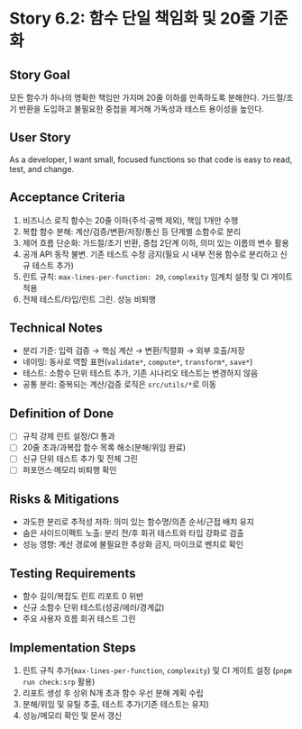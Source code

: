 # Story 6.2: 함수 단일 책임화 및 20줄 기준화

## Story Goal

모든 함수가 하나의 명확한 책임만 가지며 20줄 이하를 만족하도록 분해한다. 가드절/조기 반환을 도입하고 불필요한 중첩을 제거해 가독성과 테스트 용이성을 높인다.

## User Story

As a developer, I want small, focused functions so that code is easy to read, test, and change.

## Acceptance Criteria

1. 비즈니스 로직 함수는 20줄 이하(주석·공백 제외), 책임 1개만 수행
2. 복합 함수 분해: 계산/검증/변환/저장/통신 등 단계별 소함수로 분리
3. 제어 흐름 단순화: 가드절/조기 반환, 중첩 2단계 이하, 의미 있는 이름의 변수 활용
4. 공개 API 동작 불변. 기존 테스트 수정 금지(필요 시 내부 전용 함수로 분리하고 신규 테스트 추가)
5. 린트 규칙: `max-lines-per-function: 20`, `complexity` 임계치 설정 및 CI 게이트 적용
6. 전체 테스트/타입/린트 그린. 성능 비퇴행

## Technical Notes

- 분리 기준: 입력 검증 → 핵심 계산 → 변환/직렬화 → 외부 호출/저장
- 네이밍: 동사로 역할 표현(`validate*`, `compute*`, `transform*`, `save*`)
- 테스트: 소함수 단위 테스트 추가, 기존 시나리오 테스트는 변경하지 않음
- 공통 분리: 중복되는 계산/검증 로직은 `src/utils/*`로 이동

## Definition of Done

- [ ] 규칙 강제 린트 설정/CI 통과
- [ ] 20줄 초과/과복잡 함수 목록 해소(분해/위임 완료)
- [ ] 신규 단위 테스트 추가 및 전체 그린
- [ ] 퍼포먼스·메모리 비퇴행 확인

## Risks & Mitigations

- 과도한 분리로 추적성 저하: 의미 있는 함수명/의존 순서/근접 배치 유지
- 숨은 사이드이펙트 노출: 분리 전/후 회귀 테스트와 타입 강화로 검출
- 성능 영향: 계산 경로에 불필요한 추상화 금지, 마이크로 벤치로 확인

## Testing Requirements

- 함수 길이/복잡도 린트 리포트 0 위반
- 신규 소함수 단위 테스트(성공/에러/경계값)
- 주요 사용자 흐름 회귀 테스트 그린

## Implementation Steps

1. 린트 규칙 추가(`max-lines-per-function`, `complexity`) 및 CI 게이트 설정 (`pnpm run check:srp` 활용)
2. 리포트 생성 후 상위 N개 초과 함수 우선 분해 계획 수립
3. 분해/위임 및 유틸 추출, 테스트 추가(기존 테스트는 유지)
4. 성능/메모리 확인 및 문서 갱신


